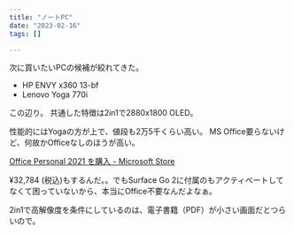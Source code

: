 ```yaml
---
title: "ノートPC"
date: "2023-02-16"
tags: []

---
```


次に買いたいPCの候補が絞れてきた。

- HP ENVY x360 13-bf
- Lenovo Yoga 770i

この辺り。
共通した特徴は2in1で2880x1800 OLED。

性能的にはYogaの方が上で、値段も2万5千くらい高い。
MS Office要らないけど、何故かOfficeなしのほうが高い。

[Office Personal 2021 を購入 - Microsoft Store](https://www.microsoft.com/ja-jp/microsoft-365/p/office-personal-2021/CFQ7TTC0HHJB?culture=ja-jp&country=JP&activetab=pivot:%E6%A6%82%E8%A6%81tab)

¥32,784 (税込)もするんだ。。でもSurface Go 2に付属のもアクティベートしてなくて困っていないから、本当にOffice不要なんだよなぁ。

2in1で高解像度を条件にしているのは、電子書籍（PDF）が小さい画面だとつらいので。
